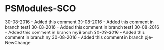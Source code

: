 # PSModules-SCO
30-08-2016 - Added this comment
30-08-2016 - Added this comment in branch test1
30-08-2016 - Added this comment in branch test1
30-08-2016 - Added this comment in branch myBranch
30-08-2016 - Added this comment in branch ny
30-08-2016 - Added this comment in branch pje-NewChange